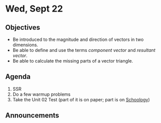 Wed, Sept 22
=====================

Objectives
------------
- Be introduced to the magnitude and direction of vectors in two dimensions.
- Be able to define and use the terms *component vector* and *resultant vector*.
- Be able to calculate the missing parts of a vector triangle.


Agenda  
---------  

1. SSR
2. Do a few warmup problems
3. Take the Unit 02 Test (part of it is on paper; part is on [Schoology](https://avon.schoology.com/assignment/5323900339/))

Announcements
-------------  

<!--stackedit_data:
eyJoaXN0b3J5IjpbLTE3MzU1MTE3MjYsLTE0NjY5NzY2LC05OD
Y2OTM3OTcsLTIwMDQ3MDUwOTgsLTE3NzY3ODc5MzcsLTM0NDMy
Njk1OSwyMDQzNzMyMzgxLDM5NzY4MjMzNCwtNTU0NDQzMDQ5LD
YwNDcyNzE3OCwxNjkxNTIyMjA5LC0xNTYzNDQ4NjI3LC0xODY2
MzI0MzQ3LDY2OTcyNzM3NCwxODgwMzM0NzQ5LC03NDczNzk5MD
EsLTI4ODcwMzYzNSwzMjAzNzI4NjksLTE3MDAzMDg5NzIsLTIw
NTA5MzM5NTldfQ==
-->